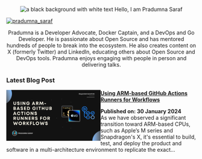 <p align="center"><img alt="a black background with white text Hello, I am Pradumna Saraf" src="https://github.com/user-attachments/assets/141347a2-5cdf-41b9-9078-4f0da3e955dc"></p>

<p align="left"> <a href="https://twitter.com/intent/follow?screen_name=pradumna_saraf" target="blank"><img src="./assets/pradumna-twitter-36k.png" height="36" alt="pradumna_saraf"/></a></p>

<div align="center">

Pradumna is a Developer Advocate, Docker Captain, and a DevOps and Go Developer. He is passionate about Open Source and has mentored hundreds of people to break into the ecosystem. He also creates content on X (formerly Twitter) and LinkedIn, educating others about Open Source and DevOps tools. Pradumna enjoys engaging with people in person and delivering talks.

</div>

### Latest Blog Post
<p align="left">
<a href="https://dev.to/pradumnasaraf/using-arm-based-github-actions-runners-for-workflows-l6o" title="Using ARM-based GitHub Actions Runners for Workflows"><img src="./assets/arm-based-runners.png" alt="Using ARM-based GitHub Actions Runners for Workflows " width="250px" align="left" /></a>
<a href="https://dev.to/pradumnasaraf/using-arm-based-github-actions-runners-for-workflows-l6o" title="Using ARM-based GitHub Actions Runners for Workflows"><strong>Using ARM-based GitHub Actions Runners for Workflows</strong></a>
<div><strong>Published on: 30 January 2024</strong>
<br/> As we have observed a significant transition toward ARM-based CPUs, such as Apple’s M series and Snapdragon's X, it's essential to build, test, and deploy the product and software in a multi-architecture environment to replicate the exact...</p> <br/>
